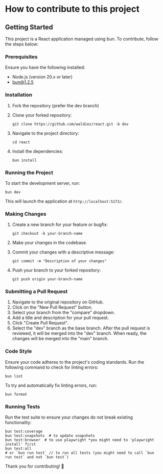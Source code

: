 # How to contribute to this project

## Getting Started

This project is a React application managed using bun. To contribute, follow the steps below:

### Prerequisites

Ensure you have the following installed:

- Node.js (version 20.x or later)
- bun@1.2.5

### Installation

1. Fork the repository (prefer the dev branch)
2. Clone your forked repository:

    ```shell
    git clone https://github.com/waldiez/react.git -b dev
    ```

3. Navigate to the project directory:

    ```shell
    cd react
    ```

4. Install the dependencies:

    ```shell
    bun install
    ```

### Running the Project

To start the development server, run:

```shell
bun dev
```

This will launch the application at `http://localhost:5173/`.

### Making Changes

1. Create a new branch for your feature or bugfix:

    ```shell
    git checkout -b your-branch-name
    ```

2. Make your changes in the codebase.
3. Commit your changes with a descriptive message:

    ```shell
    git commit -m "Description of your changes"
    ```

4. Push your branch to your forked repository:

    ```shell
    git push origin your-branch-name
    ```

### Submitting a Pull Request

1. Navigate to the original repository on GitHub.
2. Click on the "New Pull Request" button.
3. Select your branch from the "compare" dropdown.
4. Add a title and description for your pull request.
5. Click "Create Pull Request".
6. Select the "dev" branch as the base branch. After the pull request is reviewed, it will be merged into the "dev" branch. When ready, the changes will be merged into the "main" branch.

### Code Style

Ensure your code adheres to the project's coding standards. Run the following command to check for linting errors:

```shell
bun lint
```

To try and automatically fix linting errors, run:

```shell
bun format
```

### Running Tests

Run the test suite to ensure your changes do not break existing functionality:

```shell
bun test:coverage
bun test:snapshots  # to update snapshots
bun test:browser  # to use playwright *you might need to 'playwright install' first
bun test:all
# or `bun run test` // to run all tests (you might need to call `bun run test` and not `bun test`)
```

Thank you for contributing! 🎉
